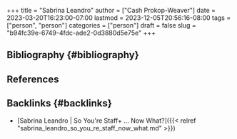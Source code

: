 +++
title = "Sabrina Leandro"
author = ["Cash Prokop-Weaver"]
date = 2023-03-20T16:23:00-07:00
lastmod = 2023-12-05T20:56:16-08:00
tags = ["person", "person"]
categories = ["person"]
draft = false
slug = "b94fc39e-6749-4fdc-ade2-0d3880d5e75e"
+++

## Bibliography {#bibliography}

## References

<style>.csl-entry{text-indent: -1.5em; margin-left: 1.5em;}</style><div class="csl-bib-body">
</div>


## Backlinks {#backlinks}

-   [Sabrina Leandro | So You're Staff+ ... Now What?]({{< relref "sabrina_leandro_so_you_re_staff_now_what.md" >}})
